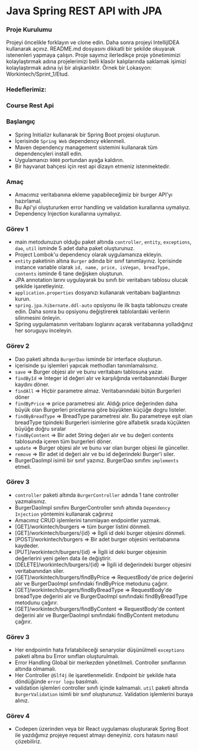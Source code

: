 #  Java Spring REST API with JPA

### Proje Kurulumu

Projeyi öncelikle forklayın ve clone edin.
Daha sonra projeyi IntellijIDEA kullanarak açınız. README.md dosyasını dikkatli bir şekilde okuyarak istenenleri yapmaya çalışın.
Proje sayımız ilerledikçe proje yönetimimizi kolaylaştırmak adına projelerimizi belli klasör kalıplarında saklamak işimizi kolaylaştırmak adına iyi bir alışkanlıktır.
Örnek bir Lokasyon: Workintech/Sprint_1/Etud.

### Hedeflerimiz:

### Course Rest Api

 ### Başlangıç
 * Spring Initializr kullanarak bir Spring Boot projesi oluşturun.
 * İçerisinde ```Spring Web``` dependency eklenmeli.
 * Maven dependency management sistemini kullanarak tüm dependencyleri install edin.
 * Uygulamanızı  ```9000``` portundan ayağa kaldırın.
 * Bir hayvanat bahçesi için rest api dizayn etmeniz istenmektedir.

### Amaç
 * Amacımız veritabanına ekleme yapabileceğimiz bir burger API'yı hazırlamal.
 * Bu Api'yi oluştururken error handling ve validation kurallarına uymalıyız.
 * Dependency Injection kurallarına uymalıyız.
 
 ### Görev 1
 * main metodunuzun olduğu paket altında ```controller```, ```entity```, ```exceptions```, ```dao```, ```util``` isminde 5 adet daha paket oluşturunuz.
 * Project Lombok'u dependency olarak uygulamanıza ekleyin.
 * ```entity``` paketinin altına ```Burger``` adında bir sınıf tanımlayınız. İçerisinde instance variable olarak ```id, name, price, isVegan, breadType, contents``` isminde 6 tane değişken oluşturun.
 * JPA annotation larını uygulayarak bu sınıfı bir veritabanı tablosu olucak şekilde işaretleyiniz.
 * ```application.properties``` dosyanızı kullanarak veritabanı bağlantınızı kurun.
 * ```spring.jpa.hibernate.ddl-auto``` opsiyonu ile ilk başta tablonuzu create edin. Daha sonra bu opsiyonu değiştirerek tablolardaki verilerin silinmesini önleyin.
 * Spring uygulamasının veritabanı loglarını açarak veritabanına yolladığınız her soruguyu inceleyin.

### Görev 2
 * Dao paketi altında ```BurgerDao``` isminde bir interface oluşturun.
 * içerisinde şu işlemleri yapıcak methodları tanımlamalısınız.
 * ```save``` => Burger objesi alır ve bunu veritabanı tablosuna yazar.
 * ```findById``` => Integer id değeri alır ve karşılığında veritabanındaki Burger kaydını döner.
 * ```findAll``` => Hiçbir parametre almaz. Veritabanındaki bütün Burgerleri döner
 * ```findByPrice``` => price parametresi alır. Aldığı price değerinden daha büyük olan Burgerleri pricelarına göre büyükten küçüğe dogru listeler.
 * ```findByBreadType``` => BreadType parametresi alır. Bu parametreye eşit olan breadType tipindeki Burgerleri isimlerine göre alfabetik sırada küçükten büyüğe doğru sıralar
 * ```findByContent``` => Bir adet String değeri alır ve bu değeri contents tablosunda içeren tüm burgerleri döner.
 * ```update``` => Burger objesi alır ve bunu var olan burger objesi ile günceller.
 * ```remove``` => Bir adet id değeri alır ve bu id değerindeki Burger'i siler.
 * BurgerDaoImpl isimli bir sınıf yazınız. BurgerDao sınıfını ```implements``` etmeli.

 ### Görev 3
 * ```controller``` paketi altında ```BurgerController``` adında 1 tane controller yazmalısınız.
 * BurgerDaoImpl sınıfını BurgerController sınıfı altında ```Dependency Injection``` yöntemini kullanarak çağırınız
 * Amacımız CRUD işlemlerini tanımlayan endpointler yazmak.
 * [GET]/workintech/burgers => tüm burger listini dönmeli.
 * [GET]/workintech/burgers/{id} => İlgili id deki burger objesini dönmeli.
 * [POST]/workintech/burgers => Bir adet burger objesini veritabanına kaydeder.
 * [PUT]/workintech/burgers/{id} => İlgili id deki burger objesinin değerlerini yeni gelen data ile değiştirir.
 * [DELETE]/workintech/burgers/{id} => İlgili id değerindeki burger objesini veritabanından siler.
 * [GET]/workintech/burgers/findByPrice => RequestBody'de price değerini alır ve BurgerDaoImpl sınıfındaki findByPrice metodunu çağırır.
 * [GET]/workintech/burgers/findByBreadType => RequestBody'de breadType değerini alır ve BurgerDaoImpl sınıfındaki findByBreadType metodunu çağırır.
 * [GET]/workintech/burgers/findByContent => RequestBody'de content değerini alır ve BurgerDaoImpl sınıfındaki findByContent metodunu çağırır.

 ### Görev 3
 * Her endpointin hata fırlatabileceği senaryolar düşünülmeli ```exceptions``` paketi altına bu Error sınıfları oluşturulmalı.
 * Error Handling Global bir merkezden yönetilmeli. Controller sınıflarının altında olmamalı.
 * Her Controller ```@Slf4j``` ile işaretlenmelidir. Endpoint bir şekilde hata döndüğünde ```error logu``` basılmalı.
 * validation işlemleri controller sınıfı içinde kalmamalı. ```util``` paketi altında ```BurgerValidation``` isimli bir sınıf oluşturunuz. Validation işlemlerini buraya alınız.

### Görev 4
 * Codepen üzerinden veya bir React uygulaması oluşturarak Spring Boot ile yazdığımız projeye request atmayı deneyiniz.
  cors hatasını nasıl çözebiliriz.

 
